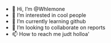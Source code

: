 - 👋 Hi, I’m @Whlemone
- 👀 I’m interested in cool people
- 🌱 I’m currently learning github
- 💞️ I’m looking to collaborate on reports 
- 📫 How to reach me judt holloa'

<!---
Whlemone/Whlemone is a ✨ special ✨ repository because its `README.md` (this file) appears on your GitHub profile.
You can click the Preview link to take a look at your changes.
--->

